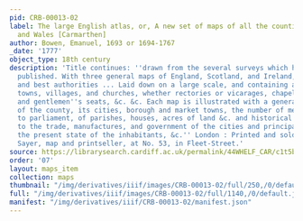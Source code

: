 ```yaml
---
pid: CRB-00013-02
label: The large English atlas, or, A new set of maps of all the counties in England
  and Wales [Carmarthen]
author: Bowen, Emanuel, 1693 or 1694-1767
_date: '1777'
object_type: 18th century
description: 'Title continues: ''drawn from the several surveys which have been hitherto
  published. With three general maps of England, Scotland, and Ireland, from the latest
  and best authorities ... Laid down on a large scale, and containing all the cities,
  towns, villages, and churches, whether rectories or vicarages, chapels, many noblemen''s
  and gentlemen''s seats, &c. &c. Each map is illustrated with a general description
  of the county, its cities, borough and market towns, the number of members returned
  to parliament, of parishes, houses, acres of land &c. and historical extracts relative
  to the trade, manufactures, and government of the cities and principal towns, and
  the present state of the inhabitants, &c.'' London : Printed and sold by Robert
  Sayer, map and printseller, at No. 53, in Fleet-Street.'
source: https://librarysearch.cardiff.ac.uk/permalink/44WHELF_CAR/c1t5b/alma9910778533402420
order: '07'
layout: maps_item
collection: maps
thumbnail: "/img/derivatives/iiif/images/CRB-00013-02/full/250,/0/default.jpg"
full: "/img/derivatives/iiif/images/CRB-00013-02/full/1140,/0/default.jpg"
manifest: "/img/derivatives/iiif/CRB-00013-02/manifest.json"
---
```

